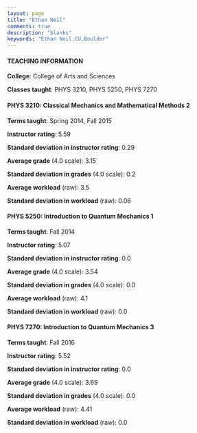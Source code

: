 ```yaml
---
layout: page
title: "Ethan Neil" 
comments: true
description: "blanks"
keywords: "Ethan Neil,CU,Boulder"
---
```

<head>
<script src="https://ajax.googleapis.com/ajax/libs/jquery/2.1.3/jquery.min.js"></script>
<script src="https://dl.dropboxusercontent.com/s/pc42nxpaw1ea4o9/highcharts.js?dl=0"></script>
<!-- <script src="../assets/js/highcharts.js"></script> -->
<style type="text/css">@font-face {
	font-family: "Bebas Neue";
	src: url(https://www.filehosting.org/file/details/544349/BebasNeue Regular.otf) format("opentype");
	}
	h1.Bebas { 
		font-family: "Bebas Neue", Verdana, Tahoma;
	}
</style>
</head>
	   
#### TEACHING INFORMATION

**College**: College of Arts and Sciences

**Classes taught**: PHYS 3210, PHYS 5250, PHYS 7270

#### PHYS 3210: Classical Mechanics and Mathematical Methods 2

**Terms taught**: Spring 2014, Fall 2015

**Instructor rating**: 5.59

**Standard deviation in instructor rating**: 0.29

**Average grade** (4.0 scale): 3.15

**Standard deviation in grades** (4.0 scale): 0.2

**Average workload** (raw): 3.5

**Standard deviation in workload** (raw): 0.06

#### PHYS 5250: Introduction to Quantum Mechanics 1

**Terms taught**: Fall 2014

**Instructor rating**: 5.07

**Standard deviation in instructor rating**: 0.0

**Average grade** (4.0 scale): 3.54

**Standard deviation in grades** (4.0 scale): 0.0

**Average workload** (raw): 4.1

**Standard deviation in workload** (raw): 0.0

#### PHYS 7270: Introduction to Quantum Mechanics 3

**Terms taught**: Fall 2016

**Instructor rating**: 5.52

**Standard deviation in instructor rating**: 0.0

**Average grade** (4.0 scale): 3.69

**Standard deviation in grades** (4.0 scale): 0.0

**Average workload** (raw): 4.41

**Standard deviation in workload** (raw): 0.0

